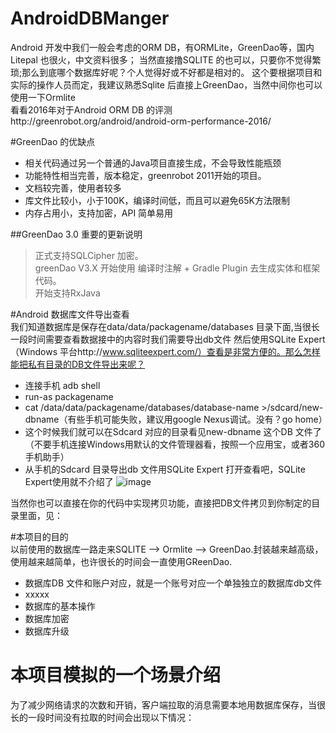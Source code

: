 # AndroidDBManger
  Android 开发中我们一般会考虑的ORM DB，有ORMLite，GreenDao等，国内Litepal 也很火，中文资料很多；
  当然直接撸SQLITE 的也可以，只要你不觉得繁琐;那么到底哪个数据库好呢？个人觉得好或不好都是相对的。
  这个要根据项目和实际的操作人员而定，我建议熟悉Sqlite 后直接上GreenDao，当然中间你也可以使用一下Ormlite  
  看看2016年对于Android ORM DB 的评测http://greenrobot.org/android/android-orm-performance-2016/

#GreenDao 的优缺点   
  - 相关代码通过另一个普通的Java项目直接生成，不会导致性能瓶颈
  - 功能特性相当完善，版本稳定，greenrobot 2011开始的项目。
  - 文档较完善，使用者较多  
  - 库文件比较小，小于100K，编译时间低，而且可以避免65K方法限制
  - 内存占用小，支持加密，API 简单易用
  
  ##GreenDao 3.0 重要的更新说明   
  > 正式支持SQLCipher 加密。   
  > greenDao V3.X 开始使用 编译时注解 + Gradle Plugin 去生成实体和框架代码。   
  > 开始支持RxJava   
  

#Android 数据库文件导出查看   
  我们知道数据库是保存在data/data/packagename/databases 目录下面,当很长一段时间需要查看数据接中的内容时我们需要导出db文件
  然后使用SQLite Expert（Windows 平台http://www.sqliteexpert.com/）查看是非常方便的。那么怎样能把私有目录的DB文件导出来呢？
  - 连接手机 adb shell
  - run-as packagename
  - cat /data/data/packagename/databases/database-name >/sdcard/new-dbname（有些手机可能失败，建议用google Nexus调试。没有？go home）
  - 这个时候我们就可以在Sdcard 对应的目录看见new-dbname 这个DB 文件了（不要手机连接Windows用默认的文件管理器看，按照一个应用宝，或者360 手机助手）
  - 从手机的Sdcard 目录导出db 文件用SQLite Expert 打开查看吧，SQLite Expert使用就不介绍了
  ![image](https://github.com/AnyLifeZLB/DBManger_GreenDao3/raw/master/pulldb.)   
  
  当然你也可以直接在你的代码中实现拷贝功能，直接把DB文件拷贝到你制定的目录里面，见：
 
#本项目的目的   
  以前使用的数据库一路走来SQLITE --> Ormlite  --> GreenDao.封装越来越高级，使用越来越简单，也许很长的时间会一直使用GReenDao.   
  
  - 数据库DB 文件和账户对应，就是一个账号对应一个单独独立的数据库db文件
  - xxxxx
  - 数据库的基本操作
  - 数据库加密
  - 数据库升级
  
# 本项目模拟的一个场景介绍
   为了减少网络请求的次数和开销，客户端拉取的消息需要本地用数据库保存，当很长的一段时间没有拉取的时间会出现以下情况：
  
   
